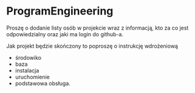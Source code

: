 # ProgramEngineering

Proszę o dodanie listy osób w projekcie wraz z informacją, kto za co jest odpowiedzialny oraz jaki ma login do github-a.

Jak projekt będzie skończony to poproszę o instrukcję wdrożeniową 
- środowiko
- baza
- instalacja
- uruchomienie
- podstawowa obsługa.
